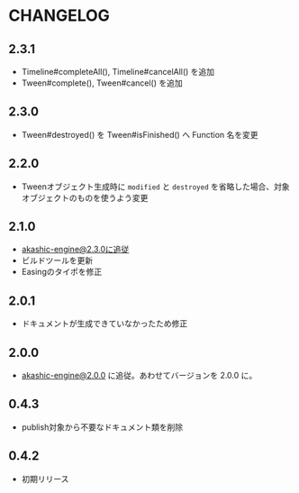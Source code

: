 # CHANGELOG

## 2.3.1
* Timeline#completeAll(), Timeline#cancelAll() を追加
* Tween#complete(), Tween#cancel() を追加

## 2.3.0
* Tween#destroyed() を Tween#isFinished() へ Function 名を変更

## 2.2.0
* Tweenオブジェクト生成時に `modified` と `destroyed` を省略した場合、対象オブジェクトのものを使うよう変更

## 2.1.0

* akashic-engine@2.3.0に追従
* ビルドツールを更新
* Easingのタイポを修正

## 2.0.1

* ドキュメントが生成できていなかったため修正

## 2.0.0

* akashic-engine@2.0.0 に追従。あわせてバージョンを 2.0.0 に。

## 0.4.3

* publish対象から不要なドキュメント類を削除

## 0.4.2

* 初期リリース
